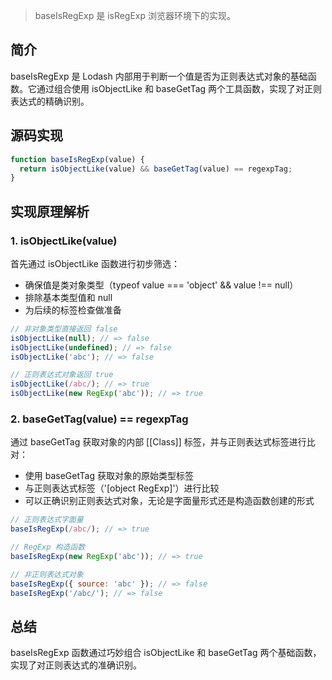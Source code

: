 > baseIsRegExp 是 isRegExp 浏览器环境下的实现。

## 简介

baseIsRegExp 是 Lodash 内部用于判断一个值是否为正则表达式对象的基础函数。它通过组合使用 isObjectLike 和 baseGetTag 两个工具函数，实现了对正则表达式的精确识别。

## 源码实现

```js
function baseIsRegExp(value) {
  return isObjectLike(value) && baseGetTag(value) == regexpTag;
}
```

## 实现原理解析

### 1. isObjectLike(value)

首先通过 isObjectLike 函数进行初步筛选：

- 确保值是类对象类型（typeof value === 'object' && value !== null）
- 排除基本类型值和 null
- 为后续的标签检查做准备

```js
// 非对象类型直接返回 false
isObjectLike(null); // => false
isObjectLike(undefined); // => false
isObjectLike('abc'); // => false

// 正则表达式对象返回 true
isObjectLike(/abc/); // => true
isObjectLike(new RegExp('abc')); // => true
```

### 2. baseGetTag(value) == regexpTag

通过 baseGetTag 获取对象的内部 [[Class]] 标签，并与正则表达式标签进行比对：

- 使用 baseGetTag 获取对象的原始类型标签
- 与正则表达式标签（'[object RegExp]'）进行比较
- 可以正确识别正则表达式对象，无论是字面量形式还是构造函数创建的形式

```js
// 正则表达式字面量
baseIsRegExp(/abc/); // => true

// RegExp 构造函数
baseIsRegExp(new RegExp('abc')); // => true

// 非正则表达式对象
baseIsRegExp({ source: 'abc' }); // => false
baseIsRegExp('/abc/'); // => false
```




## 总结

baseIsRegExp 函数通过巧妙组合 isObjectLike 和 baseGetTag 两个基础函数，实现了对正则表达式的准确识别。